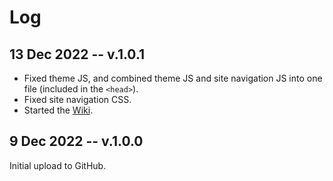 # Log

## 13 Dec 2022 -- v.1.0.1

* Fixed theme JS, and combined theme JS and site navigation JS into one file (included in the `<head>`).
* Fixed site navigation CSS.
* Started the [Wiki](https://github.com/SimonPadbury/eleventy-blog-starter-theme/wiki).

## 9 Dec 2022 -- v.1.0.0

Initial upload to GitHub.
